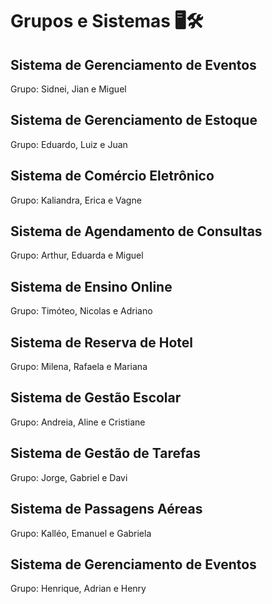 # Grupos e Sistemas 🖥️🛠️

## Sistema de Gerenciamento de Eventos
Grupo: Sidnei, Jian e Miguel

## Sistema de Gerenciamento de Estoque
Grupo: Eduardo, Luiz e Juan

## Sistema de Comércio Eletrônico
Grupo: Kaliandra, Erica e Vagne


## Sistema de Agendamento de Consultas
Grupo: Arthur, Eduarda e Miguel

## Sistema de Ensino Online
Grupo: Timóteo, Nicolas e Adriano

## Sistema de Reserva de Hotel
Grupo: Milena, Rafaela e Mariana

## Sistema de Gestão Escolar
Grupo: Andreia, Aline e Cristiane

## Sistema de Gestão de Tarefas
Grupo: Jorge, Gabriel e Davi

## Sistema de Passagens Aéreas
Grupo: Kalléo, Emanuel e Gabriela

## Sistema de Gerenciamento de Eventos
Grupo: Henrique, Adrian e Henry
